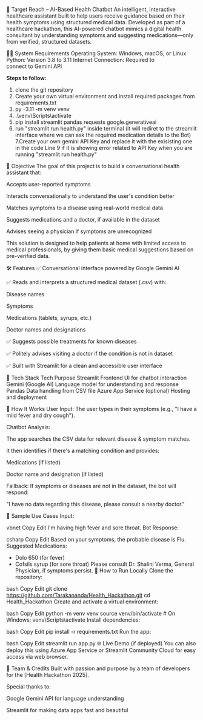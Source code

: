 🧠 Target Reach – AI-Based Health Chatbot
An intelligent, interactive healthcare assistant built to help users receive guidance based on their health symptoms using structured medical data. Developed as part of a healthcare hackathon, this AI-powered chatbot mimics a digital health consultant by understanding symptoms and suggesting medications—only from verified, structured datasets.

🧑‍💻 System Requirements
Operating System: Windows, macOS, or Linux
Python: Version 3.8 to 3.11
Internet Connection: Required to connect to Gemini API

**Steps to follow:**
1. clone the git repository
2. Create your own virtual environment and install required packages from requirements.txt
3. py -3.11 -m venv venv
4. .\venv\Scripts\activate
5. pip install streamlit pandas requests google.generativeai
6. run "streamlit run health.py" inside terminal (it will rediret to the streamlit interface where we can ask the required medication details to the Bot)
7.Create your own gemini API Key and replace it with the exisisting one in the code Line 9 if it is showing error related to API Key when you are running "streamlit run health.py"

🎯 Objective
The goal of this project is to build a conversational health assistant that:

Accepts user-reported symptoms

Interacts conversationally to understand the user's condition better

Matches symptoms to a disease using real-world medical data

Suggests medications and a doctor, if available in the dataset

Advises seeing a physician if symptoms are unrecognized

This solution is designed to help patients at home with limited access to medical professionals, by giving them basic medical suggestions based on pre-verified data.

🛠 Features
✅ Conversational interface powered by Google Gemini AI

✅ Reads and interprets a structured medical dataset (.csv) with:

Disease names

Symptoms

Medications (tablets, syrups, etc.)

Doctor names and designations

✅ Suggests possible treatments for known diseases

✅ Politely advises visiting a doctor if the condition is not in dataset

✅ Built with Streamlit for a clean and accessible user interface

🧰 Tech Stack
Tech	Purpose
Streamlit	Frontend UI for chatbot interaction
Gemini (Google AI)	Language model for understanding and response
Pandas	Data handling from CSV file
Azure App Service (optional)	Hosting and deployment

📂 How It Works
User Input: The user types in their symptoms (e.g., "I have a mild fever and dry cough").

Chatbot Analysis:

The app searches the CSV data for relevant disease & symptom matches.

It then identifies if there's a matching condition and provides:

Medications (if listed)

Doctor name and designation (if listed)

Fallback: If symptoms or diseases are not in the dataset, the bot will respond:

"I have no data regarding this disease, please consult a nearby doctor."

🧪 Sample Use Cases
Input:

vbnet
Copy
Edit
I'm having high fever and sore throat.
Bot Response:

csharp
Copy
Edit
Based on your symptoms, the probable disease is Flu.
Suggested Medications:
- Dolo 650 (for fever)
- Cofsils syrup (for sore throat)
Please consult Dr. Shalini Verma, General Physician, if symptoms persist.
🚀 How to Run Locally
Clone the repository:

bash
Copy
Edit
git clone https://github.com/Tarakananda/Health_Hackathon.git
cd Health_Hackathon
Create and activate a virtual environment:

bash
Copy
Edit
python -m venv venv
source venv/bin/activate  # On Windows: venv\Scripts\activate
Install dependencies:

bash
Copy
Edit
pip install -r requirements.txt
Run the app:

bash
Copy
Edit
streamlit run app.py
🌐 Live Demo (if deployed)
You can also deploy this using Azure App Service or Streamlit Community Cloud for easy access via web browser.

🙌 Team & Credits
Built with passion and purpose by a team of developers for the [Health Hackathon 2025].

Special thanks to:

Google Gemini API for language understanding

Streamlit for making data apps fast and beautiful
